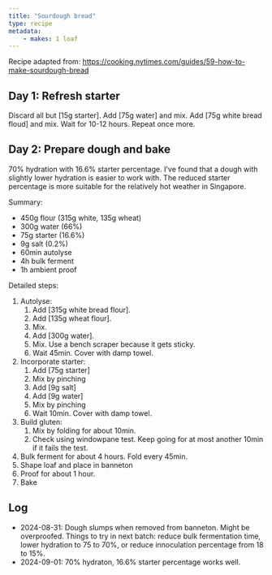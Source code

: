 ```yaml
---
title: "Sourdough bread"
type: recipe
metadata:
    - makes: 1 loaf
---
```


Recipe adapted from: https://cooking.nytimes.com/guides/59-how-to-make-sourdough-bread

## Day 1: Refresh starter

Discard all but [15g starter]. Add [75g water] and mix. Add [75g white bread floud] and mix. Wait for 10-12 hours. Repeat once more.

## Day 2: Prepare dough and bake

70% hydration with 16.6% starter percentage. I've found that a dough with slightly lower hydration is easier to work with. The reduced starter percentage is more suitable for the relatively hot weather in Singapore.

Summary:

- 450g flour (315g white, 135g wheat)
- 300g water (66%)
- 75g starter (16.6%)
- 9g salt (0.2%)
- 60min autolyse
- 4h bulk ferment
- 1h ambient proof

Detailed steps:

1. Autolyse:
    1. Add [315g white bread flour].
    2. Add [135g wheat flour].
    3. Mix.
    4. Add [300g water].
    5. Mix. Use a bench scraper because it gets sticky.
    6. Wait 45min. Cover with damp towel.
2. Incorporate starter:
    1. Add [75g starter]
    2. Mix by pinching
    3. Add [9g salt]
    4. Add [9g water]
    5. Mix by pinching
    6. Wait 10min. Cover with damp towel.
3. Build gluten:
    1. Mix by folding for about 10min.
    2. Check using windowpane test. Keep going for at most another 10min if it fails the test.
4. Bulk ferment for about 4 hours. Fold every 45min.
5. Shape loaf and place in banneton
6. Proof for about 1 hour.
7. Bake

## Log

- 2024-08-31: Dough slumps when removed from banneton. Might be overproofed. Things to try in next batch: reduce bulk fermentation time, lower hydration to 75 to 70%, or reduce innoculation percentage from 18 to 15%.
- 2024-09-01: 70% hydraton, 16.6% starter percentage works well.
